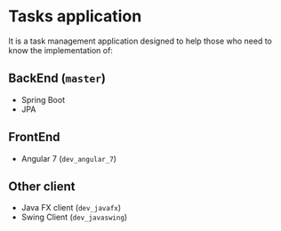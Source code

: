 # Tasks application
It is a task management application designed to help those who need to know the implementation of:
## BackEnd (`master`)
* Spring Boot
* JPA
## FrontEnd
* Angular 7 (`dev_angular_7`)
## Other client
* Java FX client (`dev_javafx`)
* Swing Client (`dev_javaswing`)
